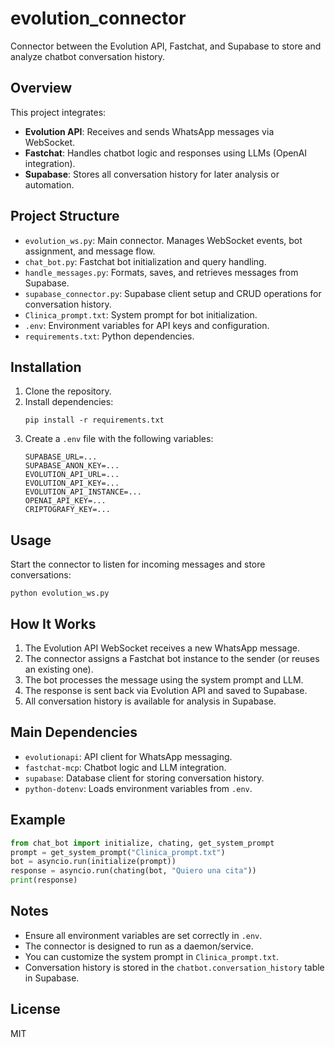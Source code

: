 

# evolution_connector

Connector between the Evolution API, Fastchat, and Supabase to store and analyze chatbot conversation history.

## Overview

This project integrates:
- **Evolution API**: Receives and sends WhatsApp messages via WebSocket.
- **Fastchat**: Handles chatbot logic and responses using LLMs (OpenAI integration).
- **Supabase**: Stores all conversation history for later analysis or automation.

## Project Structure

- `evolution_ws.py`: Main connector. Manages WebSocket events, bot assignment, and message flow.
- `chat_bot.py`: Fastchat bot initialization and query handling.
- `handle_messages.py`: Formats, saves, and retrieves messages from Supabase.
- `supabase_connector.py`: Supabase client setup and CRUD operations for conversation history.
- `Clinica_prompt.txt`: System prompt for bot initialization.
- `.env`: Environment variables for API keys and configuration.
- `requirements.txt`: Python dependencies.

## Installation

1. Clone the repository.
2. Install dependencies:
   ```fish
   pip install -r requirements.txt
   ```
3. Create a `.env` file with the following variables:
   ```
   SUPABASE_URL=...
   SUPABASE_ANON_KEY=...
   EVOLUTION_API_URL=...
   EVOLUTION_API_KEY=...
   EVOLUTION_API_INSTANCE=...
   OPENAI_API_KEY=...
   CRIPTOGRAFY_KEY=...
   ```

## Usage

Start the connector to listen for incoming messages and store conversations:
```fish
python evolution_ws.py
```

## How It Works

1. The Evolution API WebSocket receives a new WhatsApp message.
2. The connector assigns a Fastchat bot instance to the sender (or reuses an existing one).
3. The bot processes the message using the system prompt and LLM.
4. The response is sent back via Evolution API and saved to Supabase.
5. All conversation history is available for analysis in Supabase.

## Main Dependencies

- `evolutionapi`: API client for WhatsApp messaging.
- `fastchat-mcp`: Chatbot logic and LLM integration.
- `supabase`: Database client for storing conversation history.
- `python-dotenv`: Loads environment variables from `.env`.

## Example

```python
from chat_bot import initialize, chating, get_system_prompt
prompt = get_system_prompt("Clinica_prompt.txt")
bot = asyncio.run(initialize(prompt))
response = asyncio.run(chating(bot, "Quiero una cita"))
print(response)
```

## Notes

- Ensure all environment variables are set correctly in `.env`.
- The connector is designed to run as a daemon/service.
- You can customize the system prompt in `Clinica_prompt.txt`.
- Conversation history is stored in the `chatbot.conversation_history` table in Supabase.

## License

MIT

